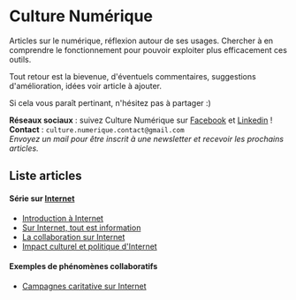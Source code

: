 # Culture Numérique

Articles sur le numérique, réflexion autour de ses usages. Chercher à en comprendre le
fonctionnement pour pouvoir exploiter plus efficacement ces outils.

Tout retour est la bievenue, d'éventuels commentaires, suggestions d'amélioration, idées voir article à ajouter.  

Si cela vous paraît pertinant, n'hésitez pas à partager :)

**Réseaux sociaux** : suivez Culture Numérique sur [Facebook](https://www.facebook.com/Culture.Numerique.Officiel) et [Linkedin](https://www.linkedin.com/company/culture-numérique-official/) !  
**Contact** : `culture.numerique.contact@gmail.com`  
*Envoyez un mail pour être inscrit à une newsletter et recevoir les prochains articles.*

## Liste articles

#### Série sur [Internet](Internet/)
- [Introduction à Internet](Internet/introduction_internet.md)
- [Sur Internet, tout est information](Internet/sur_internet_tout_est_information.md)
- [La collaboration sur Internet](Internet/collaboration_sur_internet.md)
- [Impact culturel et politique d'Internet](Internet/impact_culturel_politique_internet.md)

#### Exemples de phénomènes collaboratifs
- [Campagnes caritative sur Internet](exemples_collaboration/campagnes_caritative.md)
